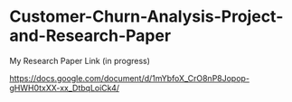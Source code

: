 # Customer-Churn-Analysis-Project-and-Research-Paper

My Research Paper Link (in progress)

https://docs.google.com/document/d/1mYbfoX_CrO8nP8Jopop-gHWH0txXX-xx_DtbqLoiCk4/
